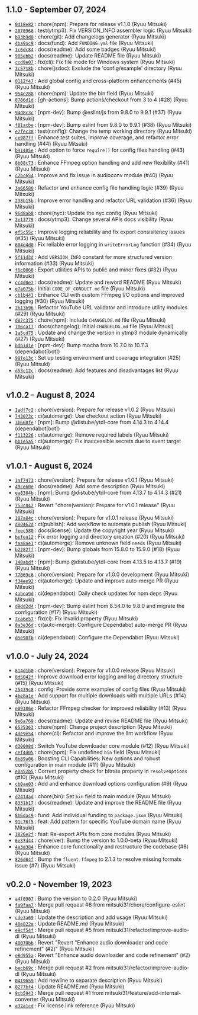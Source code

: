 ## 1.1.0 - September 07, 2024

- [`0418e82`](https://github.com/mitsuki31/ytmp3-js/commit/0418e8226455afcebb40bffeacdf9b48e9d3336c) : chore(npm): Prepare for release v1.1.0 (Ryuu Mitsuki)
- [`2070966`](https://github.com/mitsuki31/ytmp3-js/commit/207096642310df023e99e1b1c16a4f5af9698a9c) : test(ytmp3): Fix VERSION_INFO assembler logic (Ryuu Mitsuki)
- [`b93b9d8`](https://github.com/mitsuki31/ytmp3-js/commit/b93b9d8efbc92819eed17f84f1a6656906140b03) : chore(git): Add changelogs generator (Ryuu Mitsuki)
- [`4ba9ac9`](https://github.com/mitsuki31/ytmp3-js/commit/4ba9ac926c7997675ab8cfa26625c000eaa53ee1) : docs(fund): Add `FUNDING.yml` file (Ryuu Mitsuki)
- [`1c6dc84`](https://github.com/mitsuki31/ytmp3-js/commit/1c6dc843bcb23f195c4b7cfcc4c3c9eba6076939) : docs(readme): Add some badges (Ryuu Mitsuki)
- [`985ebb2`](https://github.com/mitsuki31/ytmp3-js/commit/985ebb25d17e52745755b740534b7a6e6cb951bb) : docs(readme): Update README file (Ryuu Mitsuki)
- [`ccd0e07`](https://github.com/mitsuki31/ytmp3-js/commit/ccd0e07bbe239716a4ae0c5c94a82a74a52d8244) : fix(cli): Fix file mode for Windows system (Ryuu Mitsuki)
- [`3c5718b`](https://github.com/mitsuki31/ytmp3-js/commit/3c5718b83da9c0342bbccf04b6dd1397ac71e073) : chore(jsdoc): Exclude the 'config/example' directory (Ryuu Mitsuki)
- [`0112f47`](https://github.com/mitsuki31/ytmp3-js/commit/0112f47b7e01a7959f24e2434e248aa6e2001587) : Add global config and cross-platform enhancements (#45) (Ryuu Mitsuki)
- [`954e288`](https://github.com/mitsuki31/ytmp3-js/commit/954e288fa3ce26057542dd3f83d9f897451a82d3) : chore(npm): Update the bin field (Ryuu Mitsuki)
- [`8786d1d`](https://github.com/mitsuki31/ytmp3-js/commit/8786d1d44491a3aeadbc47ae96cd94b5bdbd814d) : [gh-actions]: Bump actions/checkout from 3 to 4 (#28) (Ryuu Mitsuki)
- [`94d8c3c`](https://github.com/mitsuki31/ytmp3-js/commit/94d8c3c12a72c6dd474ed38f9ab164a20162312b) : [npm-dev]: Bump @eslint/js from 9.8.0 to 9.9.1 (#37) (Ryuu Mitsuki)
- [`f01acbe`](https://github.com/mitsuki31/ytmp3-js/commit/f01acbe5c4beecad7e7778a17572db8d42814918) : [npm-dev]: Bump eslint from 9.8.0 to 9.9.1 (#38) (Ryuu Mitsuki)
- [`e7fec38`](https://github.com/mitsuki31/ytmp3-js/commit/e7fec387c1894609690fd399f5da9c148605f873) : test(config): Change the temp working directory (Ryuu Mitsuki)
- [`ce987ff`](https://github.com/mitsuki31/ytmp3-js/commit/ce987ff690eea66bb74e3a104a2deab629779caf) : Enhance test suites, improve coverage, and refactor error handling (#44) (Ryuu Mitsuki)
- [`b91485e`](https://github.com/mitsuki31/ytmp3-js/commit/b91485e9df41e341bc5d4d0d330d67ffe8cef9d3) : Add option to force `require()` for config files handling (#43) (Ryuu Mitsuki)
- [`8b08c73`](https://github.com/mitsuki31/ytmp3-js/commit/8b08c73d55fa3112f17fe6205d22263dba9e9ac7) : Enhance FFmpeg option handling and add new flexibility (#41) (Ryuu Mitsuki)
- [`c2bc654`](https://github.com/mitsuki31/ytmp3-js/commit/c2bc654bc8389e56e6e9f93ca3560f63f7ed04a5) : Improve and fix issue in audioconv module (#40) (Ryuu Mitsuki)
- [`3a66580`](https://github.com/mitsuki31/ytmp3-js/commit/3a665800bd2e0428b1a1afded373a8d6475af523) : Refactor and enhance config file handling logic (#39) (Ryuu Mitsuki)
- [`238b15b`](https://github.com/mitsuki31/ytmp3-js/commit/238b15b9ab60126e5f6c5348b434d2fa02358891) : Improve error handling and refactor URL validation (#36) (Ryuu Mitsuki)
- [`96d8ab8`](https://github.com/mitsuki31/ytmp3-js/commit/96d8ab82311399fc1ceb294a07b828380cd11675) : chore(nyc): Update the nyc config (Ryuu Mitsuki)
- [`2e13779`](https://github.com/mitsuki31/ytmp3-js/commit/2e137790bd6792413d98264370577bfe79bab20e) : docs(ytmp3): Change several APIs docs visibility (Ryuu Mitsuki)
- [`ef5c55c`](https://github.com/mitsuki31/ytmp3-js/commit/ef5c55c3461e96ecc2af76b65c0a69281eddae66) : Improve logging reliability and fix export consisitency issues (#35) (Ryuu Mitsuki)
- [`604e4d0`](https://github.com/mitsuki31/ytmp3-js/commit/604e4d06feaa9ad300f7e0b2aebb3323be9491fa) : Fix reliable error logging in `writeErrorLog` function (#34) (Ryuu Mitsuki)
- [`5f11d3d`](https://github.com/mitsuki31/ytmp3-js/commit/5f11d3dbccb6f90f4c7cdcc5658e7e6a740dd7b6) : Add `VERSION_INFO` constant for more structured version information (#33) (Ryuu Mitsuki)
- [`f6c0068`](https://github.com/mitsuki31/ytmp3-js/commit/f6c0068c2c8371491d65da40639e892dc3e8d57f) : Export utilities APIs to public and minor fixes (#32) (Ryuu Mitsuki)
- [`cc4d0e7`](https://github.com/mitsuki31/ytmp3-js/commit/cc4d0e7f93a69d07658d3aee1700a4281dc3b043) : docs(readme): Update and reword README (Ryuu Mitsuki)
- [`e7a075b`](https://github.com/mitsuki31/ytmp3-js/commit/e7a075b1afe1190ddc9aec47708e96795dabec7f) : Initial `CODE_OF_CONDUCT.md` file (Ryuu Mitsuki)
- [`cb1b441`](https://github.com/mitsuki31/ytmp3-js/commit/cb1b441406df501d7d12e298407928f739f1a89c) : Enhance CLI with custom FFmpeg I/O options and improved logging (#30) (Ryuu Mitsuki)
- [`2b13b96`](https://github.com/mitsuki31/ytmp3-js/commit/2b13b963fc677d782d9838ce2a7500e3b393d6ac) : Refactor YouTube URL validator and introduce utility modules (#29) (Ryuu Mitsuki)
- [`d87c375`](https://github.com/mitsuki31/ytmp3-js/commit/d87c375ec52486a79fd6a6c2bb1c84e1e68b70bd) : chore(npm): Include `CHANGELOG.md` file (Ryuu Mitsuki)
- [`706ca17`](https://github.com/mitsuki31/ytmp3-js/commit/706ca17094fd6813667a00b1d4d56c395f5d7d1d) : docs(changelog): Initial `CHANGELOG.md` file (Ryuu Mitsuki)
- [`1a5cd75`](https://github.com/mitsuki31/ytmp3-js/commit/1a5cd75432a1e34763f55a0bec7268248d473aaf) : Update and change the version in ytmp3 module dynamically (#27) (Ryuu Mitsuki)
- [`bdb1d1e`](https://github.com/mitsuki31/ytmp3-js/commit/bdb1d1ebd728002490efba1f4adf30fe41f7d106) : [npm-dev]: Bump mocha from 10.7.0 to 10.7.3 (dependabot[bot])
- [`98fe13c`](https://github.com/mitsuki31/ytmp3-js/commit/98fe13c56dee2c1bd6dc0c52152ec9b2ffd0b2d0) : Set up testing environment and coverage integration (#25) (Ryuu Mitsuki)
- [`d53c12c`](https://github.com/mitsuki31/ytmp3-js/commit/d53c12c67740a1c1ae56e9178ca8720ef6f9b532) : docs(readme): Add features and disadvantages list (Ryuu Mitsuki)


## v1.0.2 - August 8, 2024

- [`1adf7c2`](https://github.com/mitsuki31/ytmp3-js/commit/1adf7c27c0eb58bf9c979ba2a76bb48f285d9497) : chore(version): Prepare for release v1.0.2 (Ryuu Mitsuki)
- [`743073c`](https://github.com/mitsuki31/ytmp3-js/commit/743073c36c30e227c1462afeefdff4e49c515f28) : ci(automerge): Use checkout action (Ryuu Mitsuki)
- [`3b668fe`](https://github.com/mitsuki31/ytmp3-js/commit/3b668fe45313f459a00874b2c6dec01cec3ce790) : [npm]: Bump @distube/ytdl-core from 4.14.3 to 4.14.4 (dependabot[bot])
- [`f113226`](https://github.com/mitsuki31/ytmp3-js/commit/f1132267615ab03a29c883f1c23f7729cdf280a2) : ci(automerge): Remove required labels (Ryuu Mitsuki)
- [`bb1e5a5`](https://github.com/mitsuki31/ytmp3-js/commit/bb1e5a5ca249fccafee33f77a756f0e62d4106f2) : ci(automerge): Fix inaccessible secrets due to event target (Ryuu Mitsuki)


## v1.0.1 - August 6, 2024

- [`1af7473`](https://github.com/mitsuki31/ytmp3-js/commit/1af74733fae8d4a11f7d26d6e0fa404b8a1b2afa) : chore(version): Prepare for release v1.0.1 (Ryuu Mitsuki)
- [`49ce60e`](https://github.com/mitsuki31/ytmp3-js/commit/49ce60e9f4f1e1bb6005af2eb0d1c0fadfb4157a) : docs(readme): Add some description (Ryuu Mitsuki)
- [`ea8384b`](https://github.com/mitsuki31/ytmp3-js/commit/ea8384b9a3e507431cf9f29c1cb7c3acb0037090) : [npm]: Bump @distube/ytdl-core from 4.13.7 to 4.14.3 (#21) (Ryuu Mitsuki)
- [`753c842`](https://github.com/mitsuki31/ytmp3-js/commit/753c84212c426880c9408bce36395b2f3b7656df) : Revert "chore(version): Prepare for v1.0.1 release" (Ryuu Mitsuki)
- [`187a84c`](https://github.com/mitsuki31/ytmp3-js/commit/187a84ca90b56cfdc4141ec58cefcff9b2d81982) : chore(version): Prepare for v1.0.1 release (Ryuu Mitsuki)
- [`d80462d`](https://github.com/mitsuki31/ytmp3-js/commit/d80462d8d16ab5ad0392c7031dde072e3b2969b1) : ci(publish): Add workflow to automate publish (Ryuu Mitsuki)
- [`feec580`](https://github.com/mitsuki31/ytmp3-js/commit/feec580160e54a41e6305c2e9ff5d81bd7bc30bd) : docs(license): Update the copyright year (Ryuu Mitsuki)
- [`befea12`](https://github.com/mitsuki31/ytmp3-js/commit/befea12d1ade8cb736c0df4fea662d08893dd3b6) : Fix error logging and directory creation (#20) (Ryuu Mitsuki)
- [`faa8ae1`](https://github.com/mitsuki31/ytmp3-js/commit/faa8ae1f2ccae2a9cc28e095ec01b76aada612f3) : ci(automerge): Remove unknown field `needs` (Ryuu Mitsuki)
- [`b2282ff`](https://github.com/mitsuki31/ytmp3-js/commit/b2282ff7312e0b4d0cba2b2f2a343f1f4a9d6039) : [npm-dev]: Bump globals from 15.8.0 to 15.9.0 (#18) (Ryuu Mitsuki)
- [`148abdf`](https://github.com/mitsuki31/ytmp3-js/commit/148abdfec2481012498250573f8edc3bac301a35) : [npm]: Bump @distube/ytdl-core from 4.13.5 to 4.13.7 (#19) (Ryuu Mitsuki)
- [`77069c6`](https://github.com/mitsuki31/ytmp3-js/commit/77069c60aab7a00cc69871f9eac636ede104d0b5) : chore(version): Prepare for v1.0.0 development (Ryuu Mitsuki)
- [`f34ee92`](https://github.com/mitsuki31/ytmp3-js/commit/f34ee92da8ddd94da345038c70838d0e98c9352d) : ci(automerge): Update and improve auto-merge PR (Ryuu Mitsuki)
- [`4abea9d`](https://github.com/mitsuki31/ytmp3-js/commit/4abea9d5d49ca17fb3924e7f8f1366a37fef58e8) : ci(dependabot): Daily check updates for npm deps (Ryuu Mitsuki)
- [`d9dd2d4`](https://github.com/mitsuki31/ytmp3-js/commit/d9dd2d425c31b7aaca1a5e103048adf898b71537) : [npm-dev]: Bump eslint from 8.54.0 to 9.8.0 and migrate the configuration (#17) (Ryuu Mitsuki)
- [`7ca6e57`](https://github.com/mitsuki31/ytmp3-js/commit/7ca6e571894b7627f27fb8f7337f7d3c7bd9ec17) : fix(ci): Fix invalid property (Ryuu Mitsuki)
- [`8a3e36d`](https://github.com/mitsuki31/ytmp3-js/commit/8a3e36db41ed7f474c744c3681db50662c4e6f75) : ci(auto-merge): Configure Dependabot auto-merge PR (Ryuu Mitsuki)
- [`d5e98fb`](https://github.com/mitsuki31/ytmp3-js/commit/d5e98fbf33bf4893fa92b9e65ca2c1d2e995db19) : ci(dependabot): Configure the Dependabot (Ryuu Mitsuki)


## v1.0.0 - July 24, 2024

- [`614d1b0`](https://github.com/mitsuki31/ytmp3-js/commit/614d1b0bcee5b1e20be7ab1a4879590031922f8a) : chore(version): Prepare for v1.0.0 release (Ryuu Mitsuki)
- [`8d5042f`](https://github.com/mitsuki31/ytmp3-js/commit/8d5042f68a86d462614be93a890d2643e6909af1) : Improve download error logging and log directory structure (#15) (Ryuu Mitsuki)
- [`25439c8`](https://github.com/mitsuki31/ytmp3-js/commit/25439c832b5ae5610857a3f0c03d734ad0b55a6d) : config: Provide some examples of config files (Ryuu Mitsuki)
- [`4be8a1e`](https://github.com/mitsuki31/ytmp3-js/commit/4be8a1eb7b23c103b3db01630a7d3feae4170522) : Add support for multiple downloads with multiple URLs (#14) (Ryuu Mitsuki)
- [`e09386e`](https://github.com/mitsuki31/ytmp3-js/commit/e09386e4b55155ecdfca99a67713435be7298ba4) : Refactor FFmpeg checker for improved reliability (#13) (Ryuu Mitsuki)
- [`9e6a769`](https://github.com/mitsuki31/ytmp3-js/commit/9e6a7692d5c00d6173570bf436d6ad1841dcf7dc) : docs(readme): Update and revise README file (Ryuu Mitsuki)
- [`6525363`](https://github.com/mitsuki31/ytmp3-js/commit/65253634aafe358cef8eddffa129f7c926d65cfc) : chore(npm): Change project description (Ryuu Mitsuki)
- [`4de9e54`](https://github.com/mitsuki31/ytmp3-js/commit/4de9e548f2e3a961cdbed5854964d69f8ed35a9e) : chore(ci): Refactor and improve the lint workflow (Ryuu Mitsuki)
- [`d30008d`](https://github.com/mitsuki31/ytmp3-js/commit/d30008d1cb69d5e8c2a4028ce89cdb0903b6dd12) : Switch YouTube downloader core module (#12) (Ryuu Mitsuki)
- [`cef4d05`](https://github.com/mitsuki31/ytmp3-js/commit/cef4d05996e09446c3a09ac6fbcdc99e34da50d5) : chore(npm): Fix undefined `bin` field (Ryuu Mitsuki)
- [`0b89a06`](https://github.com/mitsuki31/ytmp3-js/commit/0b89a06488e345a19ae292db297ebecf3be39c66) : Boosting CLI Capabilities: New options and robust configuration in main module (#11) (Ryuu Mitsuki)
- [`e0a52b5`](https://github.com/mitsuki31/ytmp3-js/commit/e0a52b5da17c5a1aabec0619bfe9c2ab9f9d56ef) : Correct property check for bitrate property in `resolveOptions` (#10) (Ryuu Mitsuki)
- [`cb0ae03`](https://github.com/mitsuki31/ytmp3-js/commit/cb0ae03a68bf86f70cf91f4ee97f4e4e33908902) : Add and enhance download options configuration (#9) (Ryuu Mitsuki)
- [`d2414ad`](https://github.com/mitsuki31/ytmp3-js/commit/d2414ad4ff3ea7416d8fe30f69236a245fef07c7) : chore(bin): Set `bin` field to main module (Ryuu Mitsuki)
- [`8331b17`](https://github.com/mitsuki31/ytmp3-js/commit/8331b17c6742afe5ca4610e32441bd91b326e990) : docs(readme): Update and improve the README file (Ryuu Mitsuki)
- [`8b6dac9`](https://github.com/mitsuki31/ytmp3-js/commit/8b6dac921b14665d372ca85434d34eb29f40de2f) : fund: Add individual funding to `package.json` (Ryuu Mitsuki)
- [`91c76f5`](https://github.com/mitsuki31/ytmp3-js/commit/91c76f5719abfcb2b5bc5badd57dbac201cf68cc) : feat: Add pattern for specific YouTube domain name (Ryuu Mitsuki)
- [`1826e2f`](https://github.com/mitsuki31/ytmp3-js/commit/1826e2ff8bb2dc2f3d8d1405ffa242709efef449) : feat: Re-export APIs from core modules (Ryuu Mitsuki)
- [`6e37d44`](https://github.com/mitsuki31/ytmp3-js/commit/6e37d44c643eb8bf287569dadb32a27c3b841100) : chore(ver): Bump the version to 1.0.0-beta (Ryuu Mitsuki)
- [`4a3a384`](https://github.com/mitsuki31/ytmp3-js/commit/4a3a3845f59aba2d9292d25925b613dba0abc5d2) : Enhance core functionality and restructure the codebase (#8) (Ryuu Mitsuki)
- [`826d04f`](https://github.com/mitsuki31/ytmp3-js/commit/826d04f000509c72334d94574c6402d875eacf8f) : Bump the `fluent-ffmpeg` to 2.1.3 to resolve missing formats issue (#7) (Ryuu Mitsuki)



## v0.2.0 - November 19, 2023

- [`a4f0907`](https://github.com/mitsuki31/ytmp3-js/commit/a4f0907e9911f46ec5063dc9d7bfdccc851012e2) : Bump the version to 0.2.0 (Ryuu Mitsuki)
- [`fa9faa7`](https://github.com/mitsuki31/ytmp3-js/commit/fa9faa71f00b6a22f3b3c80f905950815e421b56) : Merge pull request #6 from mitsuki31/chore/configure-eslint (Ryuu Mitsuki)
- [`cde3a69`](https://github.com/mitsuki31/ytmp3-js/commit/cde3a69645ac79452fc573b2a62dc83c6f27acb2) : Update the description and add usage (Ryuu Mitsuki)
- [`40e822a`](https://github.com/mitsuki31/ytmp3-js/commit/40e822a7dc68b0d57842f33d8c9b0b6f708ca869) : Update README.md (Ryuu Mitsuki)
- [`e9cf54f`](https://github.com/mitsuki31/ytmp3-js/commit/e9cf54fb2b16669255861fa5b6c96da8034864d6) : Merge pull request #5 from mitsuki31/refactor/improve-audio-dl (Ryuu Mitsuki)
- [`48070bb`](https://github.com/mitsuki31/ytmp3-js/commit/48070bb99f3d6b1c8bbc6376535ec039df8f4908) : Revert "Revert "Enhance audio downloader and code refinement" (#2)" (Ryuu Mitsuki)
- [`e8d955a`](https://github.com/mitsuki31/ytmp3-js/commit/e8d955ae486f8e6163f17cbe98a54e40aac7b513) : Revert "Enhance audio downloader and code refinement" (#2) (Ryuu Mitsuki)
- [`becb69c`](https://github.com/mitsuki31/ytmp3-js/commit/becb69cdcb6f90d2cea45b25d1cc6c2d42da6330) : Merge pull request #2 from mitsuki31/refactor/improve-audio-dl (Ryuu Mitsuki)
- [`0419659`](https://github.com/mitsuki31/ytmp3-js/commit/0419659bed78e6d5efea175739b6e0b2b702cbb9) : Add newline to separate description (Ryuu Mitsuki)
- [`0277bf4`](https://github.com/mitsuki31/ytmp3-js/commit/0277bf47a6da6404687962d98041042e7dd04582) : Update README.md (Ryuu Mitsuki)
- [`9cb5943`](https://github.com/mitsuki31/ytmp3-js/commit/9cb59435d3406665e157c4050c81e8ba5a3cf8c1) : Merge pull request #1 from mitsuki31/feature/add-internal-converter (Ryuu Mitsuki)
- [`a32a1cd`](https://github.com/mitsuki31/ytmp3-js/commit/a32a1cdc3d21748e830dddfa950ea6ba57d91609) : Fix license link reference (Ryuu Mitsuki)
